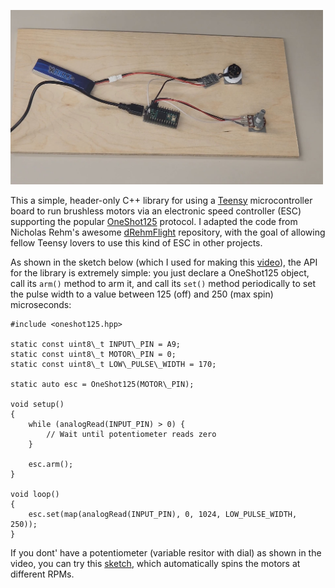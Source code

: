 <a href="https://www.youtube.com/watch?v=b7x2g3awrsw"><img src="screenshot.jpg" width=500></a>

This a simple, header-only C++ library for using a 
[Teensy](https://www.pjrc.com/teensy/)
microcontroller board to run brushless motors via an electronic speed
controller (ESC) supporting the popular
[OneShot125](https://oscarliang.com/oneshot125-esc-quadcopter-fpv/) protocol.  I adapted the code from
Nicholas Rehm's awesome
[dRehmFlight](https://github.com/nickrehm/dRehmFlight) repository, with the goal of allowing
fellow Teensy lovers to use this kind of ESC in other projects.

As shown in the sketch below (which I used for making this
[video](https://www.youtube.com/watch?v=b7x2g3awrsw)), the API for the library
is extremely simple: you just declare a OneShot125 object, call its
```arm()``` method to arm it, and call its ```set()``` method periodically to
set the pulse width to a value between 125 (off) and 250 (max spin)
microseconds:

```
#include <oneshot125.hpp>

static const uint8\_t INPUT\_PIN = A9;
static const uint8\_t MOTOR\_PIN = 0;
static const uint8\_t LOW\_PULSE\_WIDTH = 170;

static auto esc = OneShot125(MOTOR\_PIN);

void setup() 
{
    while (analogRead(INPUT_PIN) > 0) {
        // Wait until potentiometer reads zero
    }

    esc.arm(); 
}

void loop() 
{
    esc.set(map(analogRead(INPUT_PIN), 0, 1024, LOW_PULSE_WIDTH, 250));
}
```

If you dont' have a potentiometer (variable resitor with dial) as shown in the
video, you can try this [sketch](https://github.com/simondlevy/TeensyOneShot125/blob/main/examples/OnOff/OnOff.ino), 
which automatically spins the motors at different RPMs.
